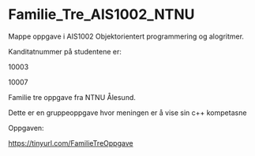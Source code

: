 # Familie_Tre_AIS1002_NTNU
Mappe oppgave i AIS1002 Objektorientert programmering og alogritmer.

Kanditatnummer på studentene er:

10003

10007

Familie tre oppgave fra NTNU Ålesund.

Dette er en gruppeoppgave hvor meningen er å vise sin c++ kompetasne

Oppgaven:

https://tinyurl.com/FamilieTreOppgave